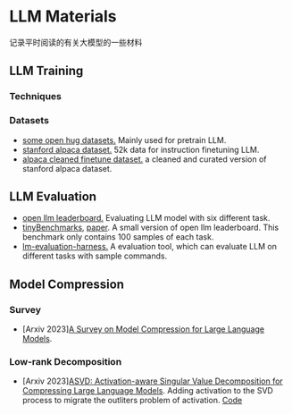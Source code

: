 # LLM Materials
记录平时阅读的有关大模型的一些材料

## LLM Training

### Techniques

### Datasets
- [some open hug datasets.](https://kili-technology.com/large-language-models-llms/9-open-sourced-datasets-for-training-large-language-models) Mainly used for pretrain LLM.
- [stanford alpaca dataset.](https://github.com/tatsu-lab/stanford_alpaca) 52k data for instruction finetuning LLM.
- [alpaca cleaned finetune dataset.](https://github.com/gururise/AlpacaDataCleaned) a cleaned and curated version of stanford alpaca dataset.

## LLM Evaluation 
- [open llm leaderboard.](https://huggingface.co/spaces/HuggingFaceH4/open_llm_leaderboard) Evaluating LLM model with six different task.
- [tinyBenchmarks](https://huggingface.co/tinyBenchmarks), [paper](https://arxiv.org/abs/2402.14992). A small version of open llm leaderboard. This benchmark only contains 100 samples of each task.
- [lm-evaluation-harness.](https://github.com/EleutherAI/lm-evaluation-harness) A evaluation tool, which can evaluate LLM on different tasks with sample commands.


## Model Compression
### Survey
- [Arxiv 2023][A Survey on Model Compression for Large Language Models](https://arxiv.org/abs/2308.07633).

### Low-rank  Decomposition
- [Arxiv 2023][ASVD: Activation-aware Singular Value Decomposition for Compressing Large Language Models](https://arxiv.org/abs/2312.05821). Adding activation to the SVD process to migrate the outliters problem of activation. [Code](https://github.com/hahnyuan/ASVD4LLM)